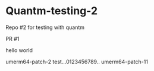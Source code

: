 # Quantm-testing-2
Repo #2 for testing with quantm

PR #1

hello
world

umerm64-patch-2
test...0123456789..
umerm64-patch-11

